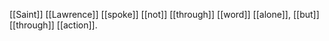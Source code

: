 [[Saint]] [[Lawrence]] [[spoke]] [[not]] [[through]] [[word]] [[alone]], [[but]] [[through]] [[action]].
